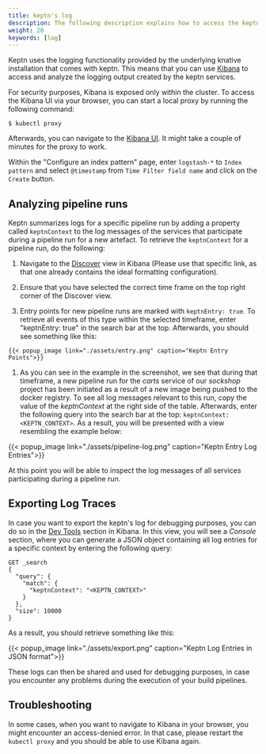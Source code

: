 ```yaml
---
title: keptn's log
description: The following description explains how to access the keptn's log using Kibana.
weight: 20
keywords: [log]
---
```


Keptn uses the logging functionality provided by the underlying knative installation that comes with keptn. This means that you can use [Kibana](https://www.elastic.co/products/kibana) to access and analyze the logging output created by the keptn services.

For security purposes, Kibana is exposed only within the cluster. To access the Kibana UI via your browser, you can start a local proxy by running the following command:

  ```console
  $ kubectl proxy
  ```

Afterwards, you can navigate to the [Kibana UI](http://localhost:8001/api/v1/namespaces/knative-monitoring/services/kibana-logging/proxy/app/kibana). It might take a couple of minutes for the proxy to work.

Within the "Configure an index pattern" page, enter `logstash-*` to `Index pattern` and select `@timestamp` from `Time Filter field name` and click on the `Create` button.

## Analyzing pipeline runs

Keptn summarizes logs for a specific pipeline run by adding a property called `keptnContext` to the log messages of the services that participate during a pipeline run for a new artefact. To retrieve the `keptnContext` for a pipeline run, do the following:

  1. Navigate to the <a href="http://localhost:8001/api/v1/namespaces/knative-monitoring/services/kibana-logging/proxy/app/kibana#/discover?_g=()&_a=(columns:!(keptnService,message,logLevel,keptnContext),index:AWmaEz7MZe0TiwRXPS-e,interval:auto,query:(query_string:(analyze_wildcard:!t,query:'keptnEntry:%20true')),sort:!('@timestamp',desc))">Discover</a> view in Kibana (Please use that specific link, as that one already contains the ideal formatting configuration).

  1. Ensure that you have selected the correct time frame on the top right corner of the Discover view.

  1. Entry points for new pipeline runs are marked with `keptnEntry: true`. To retrieve all events of this type within the selected timeframe, enter "keptnEntry: true" in the search bar at the top. Afterwards, you should see something like this:

    {{< popup_image link="./assets/entry.png" caption="Keptn Entry Points">}}

  1. As you can see in the example in the screenshot, we see that during that timeframe, a new pipeline run for the *carts* service of our *sockshop* project has been initiated as a result of a new image being pushed to the docker registry. To see all log messages relevant to this run, copy the value of the *keptnContext* at the right side of the table. Afterwards, enter the following query into the search bar at the top: `keptnContext: <KEPTN_CONTEXT>`. As a result, you will be presented with a view resembling the example below:

  {{< popup_image link="./assets/pipeline-log.png" caption="Keptn Entry Log Entries">}}

At this point you will be able to inspect the log messages of all services participating during a pipeline run.

## Exporting Log Traces
In case you want to export the keptn's log for debugging purposes, you can do so in the <a href="http://localhost:8001/api/v1/namespaces/knative-monitoring/services/kibana-logging/proxy/app/kibana#/dev_tools/console?_g=(refreshInterval:(display:Off,pause:!f,value:0),time:(from:now%2Fd,mode:quick,to:now%2Fd))">Dev Tools</a> section in Kibana. In this view, you will see a *Console* section, where you can generate a JSON object containing all log entries for a specific context by entering the following query:
  ```
  GET _search
  {
    "query": {
      "match": {
        "keptnContext": "<KEPTN_CONTEXT>"
      }
    },
    "size": 10000
  }
  ```

As a result, you should retrieve something like this:

  {{< popup_image link="./assets/export.png" caption="Keptn Log Entries in JSON format">}}

These logs can then be shared and used for debugging purposes, in case you encounter any problems during the execution of your build pipelines.

## Troubleshooting

In some cases, when you want to navigate to Kibana in your browser, you might encounter an access-denied error. In that case, please restart the `kubectl proxy` and you should be able to use Kibana again.

